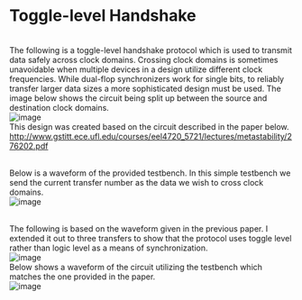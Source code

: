 # Toggle-level Handshake

<br>The following is a toggle-level handshake protocol which is used to transmit data safely across clock domains. Crossing clock domains is sometimes unavoidable when multiple devices in a design utilize different clock frequencies. While dual-flop synchronizers work for single bits, to reliably transfer larger data sizes a more sophisticated design must be used. The image below shows the circuit being split up between the source and destination clock domains.  <br />
![image](https://user-images.githubusercontent.com/30327564/207420060-4d6913ec-c797-4edf-8612-0dcf48dbc16e.png)
<br>This design was created based on the circuit described in the paper below.<br />
http://www.gstitt.ece.ufl.edu/courses/eel4720_5721/lectures/metastability/276202.pdf

<br>Below is a waveform of the provided testbench. In this simple testbench we send the current transfer number as the data we wish to cross clock domains.<br />
![image](https://user-images.githubusercontent.com/30327564/207421357-01d4a4bc-b5be-43e9-a88b-9765a5e54e42.png)

<br>The following is based on the waveform given in the previous paper. I extended it out to three transfers to show that the protocol uses toggle level rather than logic level as a means of synchronization.<br />
![image](https://user-images.githubusercontent.com/30327564/207425691-566908f0-ecc0-4579-80ba-a2d0df85b4a2.png)
<br>Below shows a waveform of the circuit utilizing the testbench which matches the one provided in the paper.<br/>
![image](https://user-images.githubusercontent.com/30327564/207424070-8606abf3-5eac-427e-a620-f5cabb9b607e.png)



